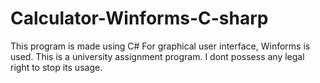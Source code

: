 # Calculator-Winforms-C-sharp
This program is made using C#
For graphical user interface, Winforms is used.
This is a university assignment program.
I dont possess any legal right to stop its usage.
